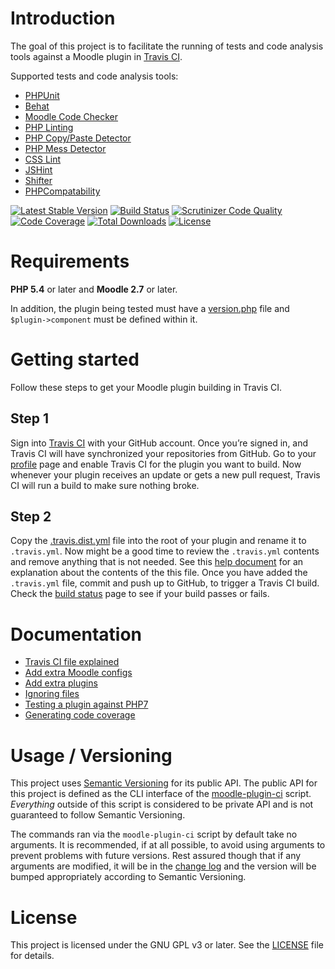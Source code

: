 # Introduction

The goal of this project is to facilitate the running of tests and code analysis tools against a Moodle plugin in
[Travis CI](https://travis-ci.org).

Supported tests and code analysis tools:
* [PHPUnit](https://phpunit.de)
* [Behat](http://behat.org/)
* [Moodle Code Checker](https://github.com/moodlehq/moodle-local_codechecker)
* [PHP Linting](https://github.com/JakubOnderka/PHP-Parallel-Lint)
* [PHP Copy/Paste Detector](https://github.com/sebastianbergmann/phpcpd)
* [PHP Mess Detector](http://phpmd.org)
* [CSS Lint](https://github.com/CSSLint/csslint)
* [JSHint](http://www.jshint.com/)
* [Shifter](https://docs.moodle.org/dev/YUI/Shifter)
* [PHPCompatability](http://techblog.wimgodden.be/tag/codesniffer)

[![Latest Stable Version](https://poser.pugx.org/moodlerooms/moodle-plugin-ci/v/stable)](https://packagist.org/packages/moodlerooms/moodle-plugin-ci)
[![Build Status](https://travis-ci.org/moodlerooms/moodle-plugin-ci.svg?branch=master)](https://travis-ci.org/moodlerooms/moodle-plugin-ci)
[![Scrutinizer Code Quality](https://scrutinizer-ci.com/g/moodlerooms/moodle-plugin-ci/badges/quality-score.png?b=master)](https://scrutinizer-ci.com/g/moodlerooms/moodle-plugin-ci/?branch=master)
[![Code Coverage](https://scrutinizer-ci.com/g/moodlerooms/moodle-plugin-ci/badges/coverage.png?b=master)](https://scrutinizer-ci.com/g/moodlerooms/moodle-plugin-ci/?branch=master)
[![Total Downloads](https://poser.pugx.org/moodlerooms/moodle-plugin-ci/downloads)](https://packagist.org/packages/moodlerooms/moodle-plugin-ci)
[![License](https://poser.pugx.org/moodlerooms/moodle-plugin-ci/license)](https://packagist.org/packages/moodlerooms/moodle-plugin-ci)

# Requirements
**PHP 5.4** or later and **Moodle 2.7** or later.

In addition, the plugin being tested must have a [version.php](https://docs.moodle.org/dev/version.php) file
and `$plugin->component` must be defined within it.

# Getting started

Follow these steps to get your Moodle plugin building in Travis CI.

## Step 1

Sign into [Travis CI](https://travis-ci.org) with your GitHub account. Once you’re signed in, and Travis CI will have
synchronized your repositories from GitHub.  Go to your [profile](https://travis-ci.org/profile) page and enable Travis CI
for the plugin you want to build.  Now whenever your plugin receives an update or gets a new pull request, Travis CI will
run a build to make sure nothing broke.

## Step 2

Copy the [.travis.dist.yml](.travis.dist.yml) file into the root of your plugin and rename it to `.travis.yml`. Now
might be a good time to review the `.travis.yml` contents and remove anything that is not needed.  See this
[help document](doc/TravisFileExplained.md) for an explanation about the contents of the this file. Once you have
added the `.travis.yml` file, commit and push up to GitHub, to trigger a Travis CI build. Check the
[build status](https://travis-ci.org/repositories) page to see if your build passes or fails.

# Documentation

* [Travis CI file explained](doc/TravisFileExplained.md)
* [Add extra Moodle configs](doc/AddExtraConfig.md)
* [Add extra plugins](doc/AddExtraPlugins.md)
* [Ignoring files](doc/IgnoringFiles.md)
* [Testing a plugin against PHP7](doc/PHP7.md)
* [Generating code coverage](doc/CodeCoverage.md)

# Usage / Versioning

This project uses [Semantic Versioning](http://semver.org/) for its public API.  The public API for this project
is defined as the CLI interface of the [moodle-plugin-ci](bin/moodle-plugin-ci) script.  _Everything_ outside of this
script is considered to be private API and is not guaranteed to follow Semantic Versioning.

The commands ran via the `moodle-plugin-ci` script by default take no arguments.  It is recommended, if at all possible,
to avoid using arguments to prevent problems with future versions.  Rest assured though that if any arguments are
modified, it will be in the [change log](CHANGELOG.md) and the version will be bumped appropriately according to
Semantic Versioning.

# License

This project is licensed under the GNU GPL v3 or later.  See the [LICENSE](LICENSE) file for details.
